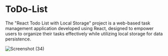 # ToDo-List
The "React Todo List with Local Storage" project is a web-based task management application developed using React, designed to empower users to organize their tasks effectively while utilizing local storage for data persistence.

![Screenshot (34)](https://github.com/charag678/ToDo-List/assets/132742281/5e6ff0ed-964d-4afa-8091-dfdc8a32f0a2)
